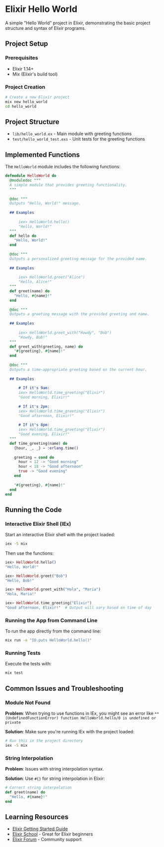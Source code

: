 # Elixir Hello World

A simple "Hello World" project in Elixir, demonstrating the basic project structure and syntax of Elixir programs.

## Project Setup

### Prerequisites
- Elixir 1.14+
- Mix (Elixir's build tool)

### Project Creation

```bash
# Create a new Elixir project
mix new hello_world
cd hello_world
```

## Project Structure

- `lib/hello_world.ex` - Main module with greeting functions
- `test/hello_world_test.exs` - Unit tests for the greeting functions

## Implemented Functions

The `HelloWorld` module includes the following functions:

```elixir
defmodule HelloWorld do
  @moduledoc """
  A simple module that provides greeting functionality.
  """
  
  @doc """
  Outputs "Hello, World!" message.
  
  ## Examples
  
      iex> HelloWorld.hello()
      "Hello, World!"
  """
  def hello do
    "Hello, World!"
  end
  
  @doc """
  Outputs a personalized greeting message for the provided name.
  
  ## Examples
  
      iex> HelloWorld.greet("Alice")
      "Hello, Alice!"
  """
  def greet(name) do
    "Hello, #{name}!"
  end
  
  @doc """
  Outputs a greeting message with the provided greeting and name.
  
  ## Examples
  
      iex> HelloWorld.greet_with("Howdy", "Bob")
      "Howdy, Bob!"
  """
  def greet_with(greeting, name) do
    "#{greeting}, #{name}!"
  end
  
  @doc """
  Outputs a time-appropriate greeting based on the current hour.
  
  ## Examples
  
      # If it's 9am:
      iex> HelloWorld.time_greeting("Elixir")
      "Good morning, Elixir!"
      
      # If it's 2pm:
      iex> HelloWorld.time_greeting("Elixir")
      "Good afternoon, Elixir!"
      
      # If it's 8pm:
      iex> HelloWorld.time_greeting("Elixir")
      "Good evening, Elixir!"
  """
  def time_greeting(name) do
    {hour, _, _} = :erlang.time()
    
    greeting = cond do
      hour < 12 -> "Good morning"
      hour < 18 -> "Good afternoon"
      true -> "Good evening"
    end
    
    "#{greeting}, #{name}!"
  end
end
```

## Running the Code

### Interactive Elixir Shell (IEx)

Start an interactive Elixir shell with the project loaded:

```bash
iex -S mix
```

Then use the functions:

```elixir
iex> HelloWorld.hello()
"Hello, World!"

iex> HelloWorld.greet("Bob")
"Hello, Bob!"

iex> HelloWorld.greet_with("Hola", "Maria")
"Hola, Maria!"

iex> HelloWorld.time_greeting("Elixir")
"Good afternoon, Elixir!"  # Output will vary based on time of day
```

### Running the App from Command Line

To run the app directly from the command line:

```bash
mix run -e "IO.puts HelloWorld.hello()"
```

### Running Tests

Execute the tests with:

```bash
mix test
```

## Common Issues and Troubleshooting

### Module Not Found

**Problem**: When trying to use functions in IEx, you might see an error like `** (UndefinedFunctionError) function HelloWorld.hello/0 is undefined or private`

**Solution**: Make sure you're running IEx with the project loaded:

```bash
# Run this in the project directory
iex -S mix
```

### String Interpolation

**Problem**: Issues with string interpolation syntax.

**Solution**: Use `#{}` for string interpolation in Elixir:

```elixir
# Correct string interpolation
def greet(name) do
  "Hello, #{name}!"
end
```

## Learning Resources

- [Elixir Getting Started Guide](https://elixir-lang.org/getting-started/introduction.html)
- [Elixir School](https://elixirschool.com/) - Great for Elixir beginners
- [Elixir Forum](https://elixirforum.com/) - Community support

